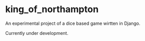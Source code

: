 king_of_northampton
===================
An experimental project of a dice based game wirtten in Django.

Currently under development.
